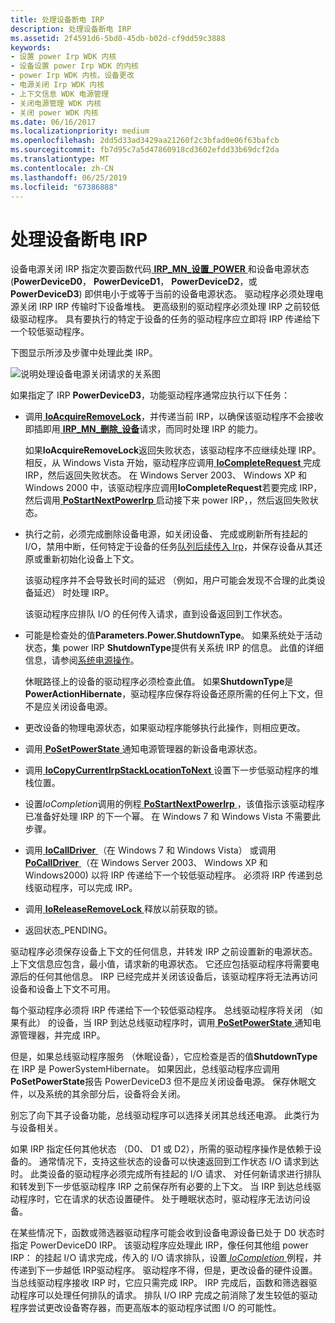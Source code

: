 ```yaml
---
title: 处理设备断电 IRP
description: 处理设备断电 IRP
ms.assetid: 2f4591d6-5bd0-45db-b02d-cf9dd59c3888
keywords:
- 设置 power Irp WDK 内核
- 设备设置 power Irp WDK 的内核
- power Irp WDK 内核，设备更改
- 电源关闭 Irp WDK 内核
- 上下文信息 WDK 电源管理
- 关闭电源管理 WDK 内核
- 关闭 power WDK 内核
ms.date: 06/16/2017
ms.localizationpriority: medium
ms.openlocfilehash: 2dd5d33ad3429aa21260f2c3bfad0e06f63bafcb
ms.sourcegitcommit: fb7d95c7a5d47860918cd3602efdd33b69dcf2da
ms.translationtype: MT
ms.contentlocale: zh-CN
ms.lasthandoff: 06/25/2019
ms.locfileid: "67386888"
---
```

# <a name="handling-device-power-down-irps"></a>处理设备断电 IRP





设备电源关闭 IRP 指定次要函数代码[ **IRP\_MN\_设置\_POWER** ](https://docs.microsoft.com/windows-hardware/drivers/kernel/irp-mn-set-power)和设备电源状态 (**PowerDeviceD0**， **PowerDeviceD1**， **PowerDeviceD2**，或**PowerDeviceD3**) 即供电小于或等于当前的设备电源状态。 驱动程序必须处理电源关闭 IRP IRP 传输时下设备堆栈。 更高级别的驱动程序必须处理 IRP 之前较低级驱动程序。 具有要执行的特定于设备的任务的驱动程序应立即将 IRP 传递给下一个较低驱动程序。

下图显示所涉及步骤中处理此类 IRP。

![说明处理设备电源关闭请求的关系图](images/devd3.png)

如果指定了 IRP **PowerDeviceD3**，功能驱动程序通常应执行以下任务：

-   调用[ **IoAcquireRemoveLock**](https://docs.microsoft.com/windows-hardware/drivers/ddi/content/wdm/nf-wdm-ioacquireremovelock)，并传递当前 IRP，以确保该驱动程序不会接收即插即用[ **IRP\_MN\_删除\_设备**](https://docs.microsoft.com/windows-hardware/drivers/kernel/irp-mn-remove-device)请求，而同时处理 IRP 的能力。

    如果**IoAcquireRemoveLock**返回失败状态，该驱动程序不应继续处理 IRP。 相反，从 Windows Vista 开始，驱动程序应调用[ **IoCompleteRequest** ](https://docs.microsoft.com/windows-hardware/drivers/ddi/content/wdm/nf-wdm-iocompleterequest)完成 IRP，然后返回失败状态。 在 Windows Server 2003、 Windows XP 和 Windows 2000 中，该驱动程序应调用**IoCompleteRequest**若要完成 IRP，然后调用[ **PoStartNextPowerIrp** ](https://docs.microsoft.com/windows-hardware/drivers/ddi/content/ntifs/nf-ntifs-postartnextpowerirp)启动接下来 power IRP，，然后返回失败状态。

-   执行之前，必须完成删除设备电源，如关闭设备、 完成或刷新所有挂起的 I/O，禁用中断，任何特定于设备的任务[队列后续传入 Irp](queuing-i-o-requests-while-a-device-is-sleeping.md)，并保存设备从其还原或重新初始化设备上下文。

    该驱动程序并不会导致长时间的延迟 （例如，用户可能会发现不合理的此类设备延迟） 时处理 IRP。

    该驱动程序应排队 I/O 的任何传入请求，直到设备返回到工作状态。

-   可能是检查处的值**Parameters.Power.ShutdownType**。 如果系统处于活动状态，集 power IRP **ShutdownType**提供有关系统 IRP 的信息。 此值的详细信息，请参阅[系统电源操作](system-power-actions.md)。

    休眠路径上的设备的驱动程序必须检查此值。 如果**ShutdownType**是**PowerActionHibernate**，驱动程序应保存将设备还原所需的任何上下文，但不是应关闭设备电源。

-   更改设备的物理电源状态，如果驱动程序能够执行此操作，则相应更改。

-   调用[ **PoSetPowerState** ](https://docs.microsoft.com/windows-hardware/drivers/ddi/content/ntifs/nf-ntifs-posetpowerstate)通知电源管理器的新设备电源状态。

-   调用[ **IoCopyCurrentIrpStackLocationToNext** ](https://docs.microsoft.com/windows-hardware/drivers/ddi/content/wdm/nf-wdm-iocopycurrentirpstacklocationtonext)设置下一步低驱动程序的堆栈位置。

-   设置*IoCompletion*调用的例程[ **PoStartNextPowerIrp** ](https://docs.microsoft.com/windows-hardware/drivers/ddi/content/ntifs/nf-ntifs-postartnextpowerirp) ，该值指示该驱动程序已准备好处理 IRP 的下一个幂。 在 Windows 7 和 Windows Vista 不需要此步骤。

-   调用[ **IoCallDriver** ](https://docs.microsoft.com/windows-hardware/drivers/ddi/content/wdm/nf-wdm-iocalldriver) （在 Windows 7 和 Windows Vista） 或调用[ **PoCallDriver** ](https://docs.microsoft.com/windows-hardware/drivers/ddi/content/ntifs/nf-ntifs-pocalldriver) （在 Windows Server 2003、 Windows XP 和 Windows2000) 以将 IRP 传递给下一个较低驱动程序。 必须将 IRP 传递到总线驱动程序，可以完成 IRP。

-   调用[ **IoReleaseRemoveLock** ](https://docs.microsoft.com/windows-hardware/drivers/ddi/content/wdm/nf-wdm-ioreleaseremovelock)释放以前获取的锁。

-   返回状态\_PENDING。

驱动程序必须保存设备上下文的任何信息，并转发 IRP 之前设置新的电源状态。 上下文信息应包含，最小值，请求新的电源状态。 它还应包括驱动程序将需要电源后的任何其他信息。 IRP 已经完成并关闭该设备后，该驱动程序将无法再访问设备和设备上下文不可用。

每个驱动程序必须将 IRP 传递给下一个较低驱动程序。 总线驱动程序将关闭 （如果有此） 的设备，当 IRP 到达总线驱动程序时，调用[ **PoSetPowerState** ](https://docs.microsoft.com/windows-hardware/drivers/ddi/content/ntifs/nf-ntifs-posetpowerstate)通知电源管理器，并完成 IRP。

但是，如果总线驱动程序服务 （休眠设备），它应检查是否的值**ShutdownType**在 IRP 是 PowerSystemHibernate。 如果因此，总线驱动程序应调用**PoSetPowerState**报告 PowerDeviceD3 但不是应关闭设备电源。 保存休眠文件，以及系统的其余部分后，设备将会关闭。

别忘了向下其子设备功能，总线驱动程序可以选择关闭其总线还电源。 此类行为与设备相关。

如果 IRP 指定任何其他状态 （D0、 D1 或 D2），所需的驱动程序操作是依赖于设备的。 通常情况下，支持这些状态的设备可以快速返回到工作状态 I/O 请求到达时。 此类设备的驱动程序必须完成所有挂起的 I/O 请求、 对任何新请求进行排队和转发到下一步低驱动程序 IRP 之前保存所有必要的上下文。 当 IRP 到达总线驱动程序时，它在请求的状态设置硬件。 处于睡眠状态时，驱动程序无法访问设备。

在某些情况下，函数或筛选器驱动程序可能会收到设备电源设备已处于 D0 状态时指定 PowerDeviceD0 IRP。 该驱动程序应处理此 IRP，像任何其他组 power IRP： 的挂起 I/O 请求完成，传入的 I/O 请求排队，设置[ *IoCompletion* ](https://docs.microsoft.com/windows-hardware/drivers/ddi/content/wdm/nc-wdm-io_completion_routine)例程，并传递到下一步越低 IRP驱动程序。 驱动程序不得，但是，更改设备的硬件设置。 当总线驱动程序接收 IRP 时，它应只需完成 IRP。 IRP 完成后，函数和筛选器驱动程序可以处理任何排队的请求。 排队 I/O IRP 完成之前消除了发生较低的驱动程序尝试更改设备寄存器，而更高版本的驱动程序试图 I/O 的可能性。

 

 




